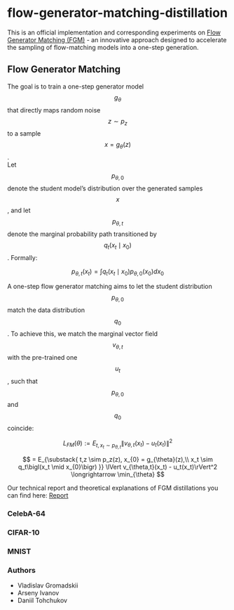 # flow-generator-matching-distillation

This is an official implementation and corresponding experiments on [Flow Generator Matching (FGM)](https://arxiv.org/pdf/2410.19310) - an innovative approach designed to accelerate the sampling of flow-matching models into a one-step generation.

## Flow Generator Matching

The goal is to train a one-step generator model $$g_\theta$$ that directly maps random noise $$z \sim p_z$$ to a sample $$x = g_\theta(z)$$.  
Let $$p_{\theta,0}$$ denote the student model’s distribution over the generated samples $$x$$, and let $$p_{\theta,t}$$ denote the marginal probability path transitioned by $$q_t(x_t \mid x_0)$$. Formally:

$$
p_{\theta,t}(x_t) = \int q_t\bigl(x_t \mid x_0\bigr) p_{\theta,0}(x_0) dx_0
$$

A one-step flow generator matching aims to let the student distribution $$p_{\theta,0}$$ match the data distribution $$q_0$$. To achieve this, we match the marginal vector field $$v_{\theta,t}$$ with the pre-trained one $$u_t$$, such that $$p_{\theta,0}$$ and $$q_0$$ coincide:

$$
L_{FM}(\theta) 
:= E_{t,x_t \sim p_{\theta,t}}
\lVert v_{\theta,t}(x_t) - u_t(x_t)\rVert^2
$$

$$
= E_{\substack{
t,z \sim p_z(z),
x_{0} = g_{\theta}(z),\\
x_t \sim q_t\bigl(x_t \mid x_{0}\bigr)
}}
\lVert v_{\theta,t}(x_t) - u_t(x_t)\rVert^2 
\longrightarrow \min_{\theta}
$$

Our technical report and theoretical explanations of FGM distillations you can find here: [Report](https://drive.google.com/file/d/1YS1KzRWXeIw1R-vZkOWmVUhal0j8_Psz/view?usp=sharing)

### CelebA-64

### CIFAR-10

### MNIST

### Authors

- Vladislav Gromadskii
- Arseny Ivanov
- Daniil Tohchukov


